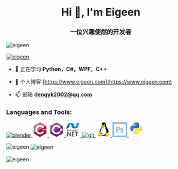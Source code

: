 <h1 align="center">Hi 👋, I'm Eigeen</h1>
<h3 align="center">一位兴趣使然的开发者</h3>

<p align="left"> <img src="https://komarev.com/ghpvc/?username=eigeen&label=Profile%20views&color=0e75b6&style=flat" alt="eigeen" /> </p>

<p align="left"> <a href="https://github.com/ryo-ma/github-profile-trophy"><img src="https://github-profile-trophy.vercel.app/?username=eigeen" alt="eigeen" /></a> </p>

- 🌱 正在学习 **Python，C#，WPF，C++**

- 📝 个人博客 [https://www.eigeen.com](https://www.eigeen.com)

- 📫 邮箱 **dengyk2002@qq.com**


<h3 align="left">Languages and Tools:</h3>
<p align="left"> <a href="https://www.blender.org/" target="_blank"> <img src="https://download.blender.org/branding/community/blender_community_badge_white.svg" alt="blender" width="40" height="40"/> </a> <a href="https://www.w3schools.com/cpp/" target="_blank"> <img src="https://raw.githubusercontent.com/devicons/devicon/master/icons/cplusplus/cplusplus-original.svg" alt="cplusplus" width="40" height="40"/> </a> <a href="https://www.w3schools.com/cs/" target="_blank"> <img src="https://raw.githubusercontent.com/devicons/devicon/master/icons/csharp/csharp-original.svg" alt="csharp" width="40" height="40"/> </a> <a href="https://dotnet.microsoft.com/" target="_blank"> <img src="https://raw.githubusercontent.com/devicons/devicon/master/icons/dot-net/dot-net-original-wordmark.svg" alt="dotnet" width="40" height="40"/> </a> <a href="https://git-scm.com/" target="_blank"> <img src="https://www.vectorlogo.zone/logos/git-scm/git-scm-icon.svg" alt="git" width="40" height="40"/> </a> <a href="https://www.linux.org/" target="_blank"> <img src="https://raw.githubusercontent.com/devicons/devicon/master/icons/linux/linux-original.svg" alt="linux" width="40" height="40"/> </a> <a href="https://www.photoshop.com/en" target="_blank"> <img src="https://raw.githubusercontent.com/devicons/devicon/master/icons/photoshop/photoshop-line.svg" alt="photoshop" width="40" height="40"/> </a> <a href="https://www.python.org" target="_blank"> <img src="https://raw.githubusercontent.com/devicons/devicon/master/icons/python/python-original.svg" alt="python" width="40" height="40"/> </a> </p>

<p><img align="left" src="https://github-readme-stats.vercel.app/api/top-langs?username=eigeen&show_icons=true&locale=en&layout=compact" alt="eigeen" /></p>

<p>&nbsp;<img align="center" src="https://github-readme-stats.vercel.app/api?username=eigeen&show_icons=true&locale=en" alt="eigeen" /></p>

<p><img align="center" src="https://github-readme-streak-stats.herokuapp.com/?user=eigeen&" alt="eigeen" /></p>

